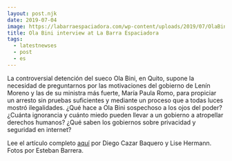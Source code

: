 ```yaml
---
layout: post.njk
date: 2019-07-04
image: https://labarraespaciadora.com/wp-content/uploads/2019/07/OlaBin-Barrera-4040.jpg
title: Ola Bini interview at La Barra Espaciadora
tags:
  - latestnewses
  - post
  - es
---
```

La controversial detención del sueco Ola Bini, en Quito, supone la necesidad de preguntarnos por las motivaciones del gobierno de Lenín Moreno y las de su ministra más fuerte, María Paula Romo, para propiciar un arresto sin pruebas suficientes y mediante un proceso que a todas luces mostró ilegalidades. ¿Qué hace a Ola Bini sospechoso a los ojos del poder? ¿Cuánta ignorancia y cuánto miedo pueden llevar a un gobierno a atropellar derechos humanos? ¿Qué saben los gobiernos sobre privacidad y seguridad en internet?

Lee el artículo completo [aquí](https://labarraespaciadora.com/entrevistas/ola-bini-libertad/) por Diego Cazar Baquero y Lise Hermann. Fotos por Esteban Barrera.

